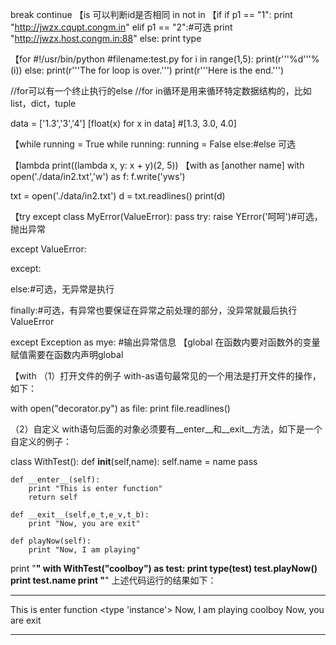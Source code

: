 break
continue
【is 可以判断id是否相同
in
not in
【if
if p1 == "1":
  print "http://jwzx.cqupt.congm.in"
elif p1 == "2":#可选
  print "http://jwzx.host.congm.in:88"
else:
  print type

【for
#!/usr/bin/python
#filename:test.py
for i in range(1,5):
    print(r'''%d'''%(i))
else:
    print(r'''The for loop is over.''')
print(r'''Here is the end.''')

//for可以有一个终止执行的else
//for in循环是用来循环特定数据结构的，比如list，dict，tuple

data = ['1.3','3','4']
[float(x) for x in data]
#[1.3, 3.0, 4.0]

【while
running = True
while running:
  running = False
else:#else 可选



【lambda
print((lambda x, y: x + y)(2, 5))
【with as [another name]
with open('./data/in2.txt','w') as f:
    f.write('yws')
    
txt = open('./data/in2.txt')
d = txt.readlines()
print(d)

【try except
class MyError(ValueError):
	pass
try:
	raise YError('呵呵')#可选，抛出异常

except ValueError:

except:

else:#可选，无异常是执行

finally:#可选，有异常也要保证在异常之前处理的部分，没异常就最后执行
ValueError



except Exception as mye: #输出异常信息
【global
在函数内要对函数外的变量赋值需要在函数内声明global

【with
（1）打开文件的例子 
with-as语句最常见的一个用法是打开文件的操作，如下：

with open("decorator.py") as file:
    print file.readlines()

（2）自定义 
with语句后面的对象必须要有__enter__和__exit__方法，如下是一个自定义的例子：

class WithTest():
    def __init__(self,name):
        self.name = name
        pass

    def __enter__(self):
        print "This is enter function"
        return self 

    def __exit__(self,e_t,e_v,t_b):
        print "Now, you are exit"

    def playNow(self):
        print "Now, I am playing"

print "**********"
with WithTest("coolboy") as test:
    print type(test)
    test.playNow() 
    print test.name
print "**********"
上述代码运行的结果如下：

**********
This is enter function
<type 'instance'>
Now, I am playing
coolboy
Now, you are exit
**********

